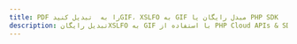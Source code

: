 ---title: PDF را به  تبدیل کنیدGIF، XSLFO به GIF مبدل رایگان یا PHP SDKdescription: تبدیل رایگانXSLFO به GIF با استفاده از PHP Cloud APIs & SDK همچنین اسناد PDF را در Cloud ایجاد، ویرایش و رندر کنید.---